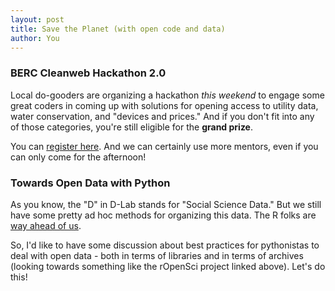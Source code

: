 ```yaml
---
layout: post
title: Save the Planet (with open code and data)
author: You
---
```

### BERC Cleanweb Hackathon 2.0

Local do-gooders are organizing a hackathon *this weekend* to engage some great
coders in coming up with solutions for opening access to utility data, water
conservation, and "devices and prices." And if you don't fit into any of those
categories, you're still eligible for the **grand prize**.

You can [register here](http://bit.ly/BERCHackRegister). And we can certainly
use more mentors, even if you can only come for the afternoon!

### Towards Open Data with Python

As you know, the "D" in D-Lab stands for "Social Science Data." But we still
have some pretty ad hoc methods for organizing this data. The R folks are [way
ahead of us](http://ropensci.org).

So, I'd like to have some discussion about best practices for pythonistas to
deal with open data - both in terms of libraries and in terms of archives
(looking towards something like the rOpenSci project linked above). Let's
do this!

